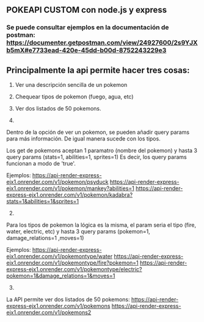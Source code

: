 ## POKEAPI CUSTOM con node.js y express
### Se puede consultar ejemplos en la documentación de postman: https://documenter.getpostman.com/view/24927600/2s9YJXb5mX#e7733ead-420e-45dd-b00d-8752243229e3

## Principalmente la api permite hacer tres cosas:

1. Ver una descripción sencilla de un pokemon
2. Chequear tipos de pokemon (fuego, agua, etc)
3. Ver dos listados de 50 pokemons.

1. 
Dentro de la opción de ver un pokemon, se pueden añadir query params para más información.
De igual manera sucede con los tipos.

Los get de pokemons aceptan 1 paramatro (nombre del pokemon) y hasta 3 query params (stats=1, abilities=1, sprites=1)
Es decir, los query params funcionan a modo de 'true'.

Ejemplos:
https://api-render-express-ejx1.onrender.com/v1/pokemon/psyduck
https://api-render-express-ejx1.onrender.com/v1/pokemon/mankey?abilities=1
https://api-render-express-ejx1.onrender.com/v1/pokemon/kadabra?stats=1&abilities=1&sprites=1

2. 
Para los tipos de pokemon la lógica es la misma, el param seria el tipo (fire, water, electric, etc)
y hasta 3 query params (pokemon=1, damage_relations=1 ,moves=1)

Ejemplos: 
https://api-render-express-ejx1.onrender.com/v1/pokemontype/water
https://api-render-express-ejx1.onrender.com/v1/pokemontype/fire?pokemon=1
https://api-render-express-ejx1.onrender.com/v1/pokemontype/electric?pokemon=1&damage_relations=1&moves=1

3. 
La API permite ver dos listados de 50 pokemons:
https://api-render-express-ejx1.onrender.com/v1/pokemons
https://api-render-express-ejx1.onrender.com/v1/pokemons2
